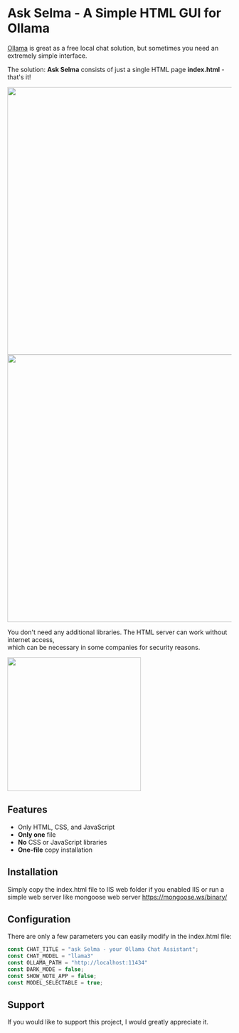 # Ask Selma - A Simple HTML GUI for Ollama

[Ollama](https://ollama.com) is great as a free local chat solution, but sometimes you need an extremely simple interface.

The solution: **Ask Selma** consists of just a single HTML page **index.html** - that's it!

<img src="img/image.png" width="600">

<img src="img/image1.png" width="600">

You don't need any additional libraries. The HTML server can work without internet access,  
which can be necessary in some companies for security reasons.


<img src="img/selma.png" width="300">

## Features
* Only HTML, CSS, and JavaScript
* **Only one** file
* **No** CSS or JavaScript libraries
* **One-file** copy installation

## Installation
Simply copy the index.html file to IIS web folder if you enabled IIS or run a simple web server like mongoose web server 
https://mongoose.ws/binary/

## Configuration
There are only a few parameters you can easily modify in the index.html file:

```javascript
const CHAT_TITLE = "ask Selma - your Ollama Chat Assistant";
const CHAT_MODEL = "llama3"
const OLLAMA_PATH = "http://localhost:11434"
const DARK_MODE = false;
const SHOW_NOTE_APP = false;
const MODEL_SELECTABLE = true;
```

## Support
If you would like to support this project, I would greatly appreciate it.
